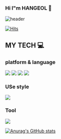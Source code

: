### Hi I"m HANGEOL 👋

![header](https://capsule-render.vercel.app/api?type=wave&color=auto&height=150&section=header&text=Hangeol%Profile&fontSize=40)

[![Hits](https://hits.seeyoufarm.com/api/count/incr/badge.svg?url=https%3A%2F%2Fgithub.com%2Fgksrjf1995&count_bg=%2379C83D&title_bg=%23555555&icon=&icon_color=%23E7E7E7&title=hits&edge_flat=false)](https://hits.seeyoufarm.com)

 ## MY TECH :computer:
 ### platform & language 
<img src="https://img.shields.io/badge/React-61DAFB?style=flat-square&logo=React&logoColor=white"/> <img src="https://img.shields.io/badge/JSS-F7DF1E?style=flat-square&logo=JSS&logoColor=red"/> <img src="https://img.shields.io/badge/Nodejs-000000?style=flat-square&logo=Node.js&logoColor=white"/> <img src="https://img.shields.io/badge/CSS3-1572B6?style=flat-square&logo=CSS3&logoColor=white"/>

### USe style 
<img src="https://img.shields.io/badge/MaterialDesign-757575?style=flat-square&logo=MaterialDesign&logoColor=000000"/>

### Tool
<img src="https://img.shields.io/badge/JSONWebTokens-61DAFB?style=flat-square&logo=JSONWebTokens&logoColor=000000"/>

[![Anurag's GitHub stats](https://github-readme-stats.vercel.app/api?username=gksrjf1995)](https://github.com/anuraghazra/github-readme-stats)



